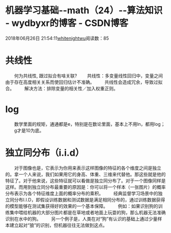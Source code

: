 # 机器学习基础--math（24）--算法知识 - wydbyxr的博客 - CSDN博客
2018年06月26日 21:54:11[whitenightwu](https://me.csdn.net/wydbyxr)阅读数：85
# 共线性
　　何为共线性, 跟过拟合有啥关联? 
　　共线性：多变量线性回归中，变量之间由于存在高度相关关系而使回归估计不准确。 
　　共线性会造成冗余，导致过拟合。
　　解决方法：排除变量的相关性／加入权重正则。
# log
　　数学里面的规矩，通通都是e，特别是在数论里面，基本上不用ln，都用log； 
　　g才是10为底。      
# 独立同分布（i.i.d）
　　对于图像也是，它表示为你用来表示这样图像的特征的各个维度之间是独立的。拿一个人来说，我们如果用它的身高、体重、三维来代替他。那这些就是他的特征了。对于他来说，这些特征就可以看做是独立同分布了。对于一个图像同样是这样。而用到独立同分布最重要的原因是：你可以将一个样本（一张图片）的概率分布表示为各个特征维度上面的概率分布的乘积。 
　　经典监督学习场景中的独立同分布I.I.D，即假设训练数据和测试数据是满足相同分布的，通过训练数据获得的模型能够在测试集获得好的效果的一个基本保障。 
　　例如：如果识别狗的训练集中喂给机器的大部分图片都是在草地或者地面上玩耍的狗，那么机器无法准确识别在水中的狗。 
　　另一个例子是，人类在对“狗”有认识的基础上通过少量样本建立起对“狼”的识别，但机器往往无法做到这点。

